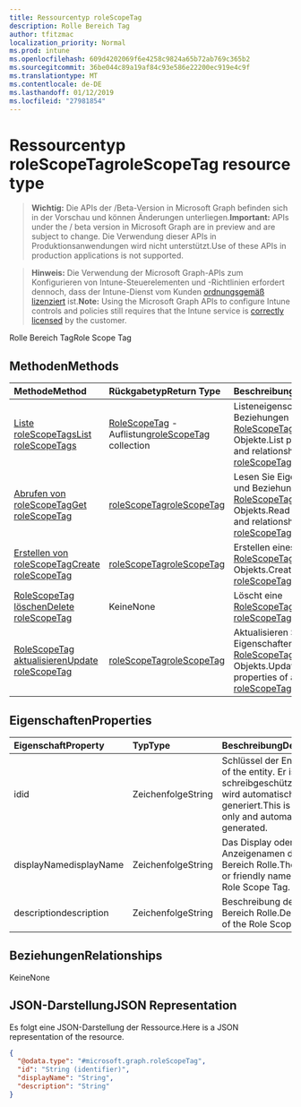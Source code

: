 ```yaml
---
title: Ressourcentyp roleScopeTag
description: Rolle Bereich Tag
author: tfitzmac
localization_priority: Normal
ms.prod: intune
ms.openlocfilehash: 609d4202069f6e4258c9824a65b72ab769c365b2
ms.sourcegitcommit: 36be044c89a19af84c93e586e22200ec919e4c9f
ms.translationtype: MT
ms.contentlocale: de-DE
ms.lasthandoff: 01/12/2019
ms.locfileid: "27981854"
---
```

# <a name="rolescopetag-resource-type"></a><span data-ttu-id="e6392-103">Ressourcentyp roleScopeTag</span><span class="sxs-lookup"><span data-stu-id="e6392-103">roleScopeTag resource type</span></span>

> <span data-ttu-id="e6392-104">**Wichtig:** Die APIs der /Beta-Version in Microsoft Graph befinden sich in der Vorschau und können Änderungen unterliegen.</span><span class="sxs-lookup"><span data-stu-id="e6392-104">**Important:** APIs under the / beta version in Microsoft Graph are in preview and are subject to change.</span></span> <span data-ttu-id="e6392-105">Die Verwendung dieser APIs in Produktionsanwendungen wird nicht unterstützt.</span><span class="sxs-lookup"><span data-stu-id="e6392-105">Use of these APIs in production applications is not supported.</span></span>

> <span data-ttu-id="e6392-106">**Hinweis:** Die Verwendung der Microsoft Graph-APIs zum Konfigurieren von Intune-Steuerelementen und -Richtlinien erfordert dennoch, dass der Intune-Dienst vom Kunden [ordnungsgemäß lizenziert](https://go.microsoft.com/fwlink/?linkid=839381) ist.</span><span class="sxs-lookup"><span data-stu-id="e6392-106">**Note:** Using the Microsoft Graph APIs to configure Intune controls and policies still requires that the Intune service is [correctly licensed](https://go.microsoft.com/fwlink/?linkid=839381) by the customer.</span></span>

<span data-ttu-id="e6392-107">Rolle Bereich Tag</span><span class="sxs-lookup"><span data-stu-id="e6392-107">Role Scope Tag</span></span>
## <a name="methods"></a><span data-ttu-id="e6392-108">Methoden</span><span class="sxs-lookup"><span data-stu-id="e6392-108">Methods</span></span>
|<span data-ttu-id="e6392-109">Methode</span><span class="sxs-lookup"><span data-stu-id="e6392-109">Method</span></span>|<span data-ttu-id="e6392-110">Rückgabetyp</span><span class="sxs-lookup"><span data-stu-id="e6392-110">Return Type</span></span>|<span data-ttu-id="e6392-111">Beschreibung</span><span class="sxs-lookup"><span data-stu-id="e6392-111">Description</span></span>|
|:---|:---|:---|
|[<span data-ttu-id="e6392-112">Liste roleScopeTags</span><span class="sxs-lookup"><span data-stu-id="e6392-112">List roleScopeTags</span></span>](../api/intune-rbac-rolescopetag-list.md)|<span data-ttu-id="e6392-113">[RoleScopeTag](../resources/intune-rbac-rolescopetag.md) -Auflistung</span><span class="sxs-lookup"><span data-stu-id="e6392-113">[roleScopeTag](../resources/intune-rbac-rolescopetag.md) collection</span></span>|<span data-ttu-id="e6392-114">Listeneigenschaften und Beziehungen der [RoleScopeTag](../resources/intune-rbac-rolescopetag.md) -Objekte.</span><span class="sxs-lookup"><span data-stu-id="e6392-114">List properties and relationships of the [roleScopeTag](../resources/intune-rbac-rolescopetag.md) objects.</span></span>|
|[<span data-ttu-id="e6392-115">Abrufen von roleScopeTag</span><span class="sxs-lookup"><span data-stu-id="e6392-115">Get roleScopeTag</span></span>](../api/intune-rbac-rolescopetag-get.md)|[<span data-ttu-id="e6392-116">roleScopeTag</span><span class="sxs-lookup"><span data-stu-id="e6392-116">roleScopeTag</span></span>](../resources/intune-rbac-rolescopetag.md)|<span data-ttu-id="e6392-117">Lesen Sie Eigenschaften und Beziehungen des [RoleScopeTag](../resources/intune-rbac-rolescopetag.md) -Objekts.</span><span class="sxs-lookup"><span data-stu-id="e6392-117">Read properties and relationships of the [roleScopeTag](../resources/intune-rbac-rolescopetag.md) object.</span></span>|
|[<span data-ttu-id="e6392-118">Erstellen von roleScopeTag</span><span class="sxs-lookup"><span data-stu-id="e6392-118">Create roleScopeTag</span></span>](../api/intune-rbac-rolescopetag-create.md)|[<span data-ttu-id="e6392-119">roleScopeTag</span><span class="sxs-lookup"><span data-stu-id="e6392-119">roleScopeTag</span></span>](../resources/intune-rbac-rolescopetag.md)|<span data-ttu-id="e6392-120">Erstellen eines neuen [RoleScopeTag](../resources/intune-rbac-rolescopetag.md) -Objekts.</span><span class="sxs-lookup"><span data-stu-id="e6392-120">Create a new [roleScopeTag](../resources/intune-rbac-rolescopetag.md) object.</span></span>|
|[<span data-ttu-id="e6392-121">RoleScopeTag löschen</span><span class="sxs-lookup"><span data-stu-id="e6392-121">Delete roleScopeTag</span></span>](../api/intune-rbac-rolescopetag-delete.md)|<span data-ttu-id="e6392-122">Keine</span><span class="sxs-lookup"><span data-stu-id="e6392-122">None</span></span>|<span data-ttu-id="e6392-123">Löscht eine [RoleScopeTag](../resources/intune-rbac-rolescopetag.md).</span><span class="sxs-lookup"><span data-stu-id="e6392-123">Deletes a [roleScopeTag](../resources/intune-rbac-rolescopetag.md).</span></span>|
|[<span data-ttu-id="e6392-124">RoleScopeTag aktualisieren</span><span class="sxs-lookup"><span data-stu-id="e6392-124">Update roleScopeTag</span></span>](../api/intune-rbac-rolescopetag-update.md)|[<span data-ttu-id="e6392-125">roleScopeTag</span><span class="sxs-lookup"><span data-stu-id="e6392-125">roleScopeTag</span></span>](../resources/intune-rbac-rolescopetag.md)|<span data-ttu-id="e6392-126">Aktualisieren Sie die Eigenschaften eines [RoleScopeTag](../resources/intune-rbac-rolescopetag.md) -Objekts.</span><span class="sxs-lookup"><span data-stu-id="e6392-126">Update the properties of a [roleScopeTag](../resources/intune-rbac-rolescopetag.md) object.</span></span>|

## <a name="properties"></a><span data-ttu-id="e6392-127">Eigenschaften</span><span class="sxs-lookup"><span data-stu-id="e6392-127">Properties</span></span>
|<span data-ttu-id="e6392-128">Eigenschaft</span><span class="sxs-lookup"><span data-stu-id="e6392-128">Property</span></span>|<span data-ttu-id="e6392-129">Typ</span><span class="sxs-lookup"><span data-stu-id="e6392-129">Type</span></span>|<span data-ttu-id="e6392-130">Beschreibung</span><span class="sxs-lookup"><span data-stu-id="e6392-130">Description</span></span>|
|:---|:---|:---|
|<span data-ttu-id="e6392-131">id</span><span class="sxs-lookup"><span data-stu-id="e6392-131">id</span></span>|<span data-ttu-id="e6392-132">Zeichenfolge</span><span class="sxs-lookup"><span data-stu-id="e6392-132">String</span></span>|<span data-ttu-id="e6392-133">Schlüssel der Entität</span><span class="sxs-lookup"><span data-stu-id="e6392-133">Key of the entity.</span></span> <span data-ttu-id="e6392-134">Er ist schreibgeschützt und wird automatisch generiert.</span><span class="sxs-lookup"><span data-stu-id="e6392-134">This is read-only and automatically generated.</span></span>|
|<span data-ttu-id="e6392-135">displayName</span><span class="sxs-lookup"><span data-stu-id="e6392-135">displayName</span></span>|<span data-ttu-id="e6392-136">Zeichenfolge</span><span class="sxs-lookup"><span data-stu-id="e6392-136">String</span></span>|<span data-ttu-id="e6392-137">Das Display oder den Anzeigenamen des Tags Bereich Rolle.</span><span class="sxs-lookup"><span data-stu-id="e6392-137">The display or friendly name of the Role Scope Tag.</span></span>|
|<span data-ttu-id="e6392-138">description</span><span class="sxs-lookup"><span data-stu-id="e6392-138">description</span></span>|<span data-ttu-id="e6392-139">Zeichenfolge</span><span class="sxs-lookup"><span data-stu-id="e6392-139">String</span></span>|<span data-ttu-id="e6392-140">Beschreibung des Tags Bereich Rolle.</span><span class="sxs-lookup"><span data-stu-id="e6392-140">Description of the Role Scope Tag.</span></span>|

## <a name="relationships"></a><span data-ttu-id="e6392-141">Beziehungen</span><span class="sxs-lookup"><span data-stu-id="e6392-141">Relationships</span></span>
<span data-ttu-id="e6392-142">Keine</span><span class="sxs-lookup"><span data-stu-id="e6392-142">None</span></span>
## <a name="json-representation"></a><span data-ttu-id="e6392-143">JSON-Darstellung</span><span class="sxs-lookup"><span data-stu-id="e6392-143">JSON Representation</span></span>
<span data-ttu-id="e6392-144">Es folgt eine JSON-Darstellung der Ressource.</span><span class="sxs-lookup"><span data-stu-id="e6392-144">Here is a JSON representation of the resource.</span></span>
<!-- {
  "blockType": "resource",
  "keyProperty": "id",
  "@odata.type": "microsoft.graph.roleScopeTag"
}
-->
``` json
{
  "@odata.type": "#microsoft.graph.roleScopeTag",
  "id": "String (identifier)",
  "displayName": "String",
  "description": "String"
}
```





